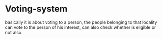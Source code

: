 # Voting-system
basically it is about voting to a person, the people belonging to that locality can vote to the person of his interest, can also check whether is eligible or not also.
